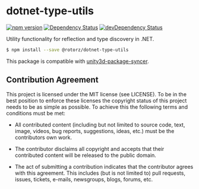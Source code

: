 # dotnet-type-utils

[![npm version](https://badge.fury.io/js/%40rotorz%2Fdotnet-type-utils.svg)](https://badge.fury.io/js/%40rotorz%2Fdotnet-type-utils)
[![Dependency Status](https://david-dm.org/rotorz/dotnet-type-utils.svg)](https://david-dm.org/rotorz/dotnet-type-utils)
[![devDependency Status](https://david-dm.org/rotorz/dotnet-type-utils/dev-status.svg)](https://david-dm.org/rotorz/dotnet-type-utils#info=devDependencies)

Utility functionality for reflection and type discovery in .NET.

```sh
$ npm install --save @rotorz/dotnet-type-utils
```

This package is compatible with [unity3d-package-syncer](https://github.com/rotorz/unity3d-package-syncer).


## Contribution Agreement

This project is licensed under the MIT license (see LICENSE). To be in the best
position to enforce these licenses the copyright status of this project needs to
be as simple as possible. To achieve this the following terms and conditions
must be met:

- All contributed content (including but not limited to source code, text,
  image, videos, bug reports, suggestions, ideas, etc.) must be the
  contributors own work.

- The contributor disclaims all copyright and accepts that their contributed
  content will be released to the public domain.

- The act of submitting a contribution indicates that the contributor agrees
  with this agreement. This includes (but is not limited to) pull requests, issues,
  tickets, e-mails, newsgroups, blogs, forums, etc.
